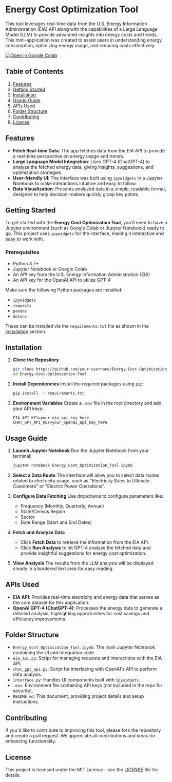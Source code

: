 # Energy Cost Optimization Tool

This tool leverages real-time data from the U.S. Energy Information Administration (EIA) API along with the capabilities of a Large Language Model (LLM) to provide advanced insights into energy costs and trends. This mini-application was created to assist users in understanding energy consumption, optimizing energy usage, and reducing costs effectively.

[![Open in Google Colab](https://colab.research.google.com/assets/colab-badge.svg)](https://colab.research.google.com/github/hansnery/Energy-Cost-Optimization-Tool/blob/main/Energy_Cost_Optimization_Tool.ipynb)

## Table of Contents

1. [Features](#features)
2. [Getting Started](#getting-started)
3. [Installation](#installation)
4. [Usage Guide](#usage-guide)
5. [APIs Used](#apis-used)
6. [Folder Structure](#folder-structure)
7. [Contributing](#contributing)
8. [License](#license)

## Features

- **Fetch Real-time Data**: The app fetches data from the EIA API to provide a real-time perspective on energy usage and trends.
- **Large Language Model Integration**: Uses GPT-4 (ChatGPT-4) to analyze the fetched energy data, giving insights, suggestions, and optimization strategies.
- **User-friendly UI**: The interface was built using `ipywidgets` in a Jupyter Notebook to make interactions intuitive and easy to follow.
- **Data Visualization**: Presents analyzed data in a simple, readable format, designed to help decision-makers quickly grasp key points.

## Getting Started

To get started with the **Energy Cost Optimization Tool**, you'll need to have a Jupyter environment (such as Google Colab or Jupyter Notebook) ready to go. This project uses `ipywidgets` for the interface, making it interactive and easy to work with.

### Prerequisites

- Python 3.7+
- Jupyter Notebook or Google Colab
- An API key from the U.S. Energy Information Administration (EIA)
- An API key for the OpenAI API to utilize GPT-4

Make sure the following Python packages are installed:

- `ipywidgets`
- `requests`
- `pandas`
- `dotenv`

These can be installed via the `requirements.txt` file as shown in the [Installation](#installation) section.

## Installation

1. **Clone the Repository**
   ```bash
   git clone https://github.com/your-username/Energy-Cost-Optimization-Tool.git
   cd Energy-Cost-Optimization-Tool
   ```
2. **Install Dependencies**
   Install the required packages using `pip`:
   ```bash
   pip install -r requirements.txt
   ```
3. **Environment Variables**
   Create a `.env` file in the root directory and add your API keys:
   ```env
   EIA_API_KEY=your_eia_api_key_here
   CHAT_GPT_API_KEY=your_openai_api_key_here
   ```

## Usage Guide

1. **Launch Jupyter Notebook**
   Run the Jupyter Notebook from your terminal:

   ```bash
   jupyter notebook Energy_Cost_Optimization_Tool.ipynb
   ```

2. **Select a Data Route**
   The interface will allow you to select data routes related to electricity usage, such as "Electricity Sales to Ultimate Customers" or "Electric Power Operations".

3. **Configure Data Fetching**
   Use dropdowns to configure parameters like:

   - Frequency (Monthly, Quarterly, Annual)
   - State/Census Region
   - Sector
   - Date Range (Start and End Dates)

4. **Fetch and Analyze Data**

   - Click **Fetch Data** to retrieve the information from the EIA API.
   - Click **Run Analysis** to let GPT-4 analyze the fetched data and provide insightful suggestions for energy cost optimization.

5. **View Analysis**
   The results from the LLM analysis will be displayed clearly in a bordered text area for easy reading.

## APIs Used

- **EIA API**: Provides real-time electricity and energy data that serves as the core dataset for this application.
- **OpenAI GPT-4 (ChatGPT-4)**: Processes the energy data to generate a detailed analysis, highlighting opportunities for cost savings and efficiency improvements.

## Folder Structure

- `Energy_Cost_Optimization_Tool.ipynb`: The main Jupyter Notebook containing the UI and integration code.
- `eia_api.py`: Script for managing requests and interactions with the EIA API.
- `chat_gpt_api.py`: Script for interfacing with OpenAI's API to perform data analysis.
- `interface.py`: Handles UI components built with `ipywidgets`.
- `.env`: Environment file containing API keys (not included in the repo for security).
- `README.md`: This document, providing project details and setup instructions.

## Contributing

If you'd like to contribute to improving this tool, please fork the repository and create a pull request. We appreciate all contributions and ideas for enhancing functionality.

## License

This project is licensed under the MIT License - see the [LICENSE](LICENSE) file for details.
